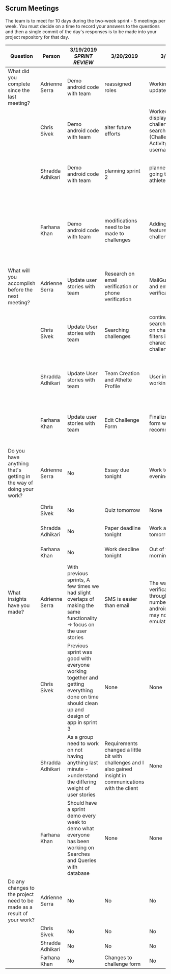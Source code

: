 ## Scrum Meetings
The team is to meet for 10 days during the two-week sprint - 5 meetings per week. You must decide on a time to record your answers to the questions and then a single commit of the day's responses is to be made into your project repository for that day.

Question    |          Person                                             | 3/19/2019  *SPRINT REVIEW* |  3/20/2019 | 3/21/2019 | 3/22/2019 | 3/23/2019 | 3/24/2019 | 3/25/2019 | 3/26/2019 | 3/27/2019 | 3/28/2019 |
------------|---------------------------------------------------------------------|-----|-----|-----|-----|-----|-----|-----|----|-----|-----|                                                              
| What did you complete since the last meeting? | Adrienne Serra | Demo android code with team | reassigned roles | Working on SMS updates | Reached out to Duke in order to figure out email implementation | Email correspondence, notification groundwork, continued email research |  Email research, Notification/Calendar research and beginning of setup | No Updates | Notification base code | Finished notification implementation |
|            | Chris Sivek | Demo android code with team |alter future efforts | Worked on displaying challenges when searching for them (Challenge Search Activity), change username/password | Finished basic functionality of search and filter challenges | made the home pages for athlete and coach | Thinking about team creation and loggings and how the new features will connect in the app | updated storyboard and DBhelper | implemented athlete view challenge activity | improving the activities for viewing athletes challenges
|            | Shradda Adhikari | Demo android code with team |  planning sprint 2 | planned what was going to be in the athlete UI | Still working on the UI | Created the athlete UI, started the ‘athlete challenges’ UI | Researched more on athletes challenges, gave that user story to Chris because it relates with the search challenges  | Started the create team UI |  Started athlete team selection UI and activity | No Updates | 
|            | Farhana Khan | Demo android code with team | modifications need to be made to challenges | Adding new features to challenge form | Adding new features to challenge form | Implemented Challenge UI in Challenge Activity & updated DB helper | Researched and planned interface for Challenge Description | Finished ViewChallenge Activity | Challenge View, onClickListener interface for RecyclerView, updated DBHelper params for leadership, finished leadership UI | Working on MailGun API; had impediments with git merging so was unable to complete it |
| What will you accomplish before the next meeting? | Adrienne Serra | Update user stories with team |Research on email verification or phone verification | MailGun research and email verification | Work on other project efforts -> Public/private profiles of user | Email and notification research and setup | Notifications including logic | Email research, Notification function | Notifications | Excel Test Cases | 
|            | Chris Sivek | Update User stories with team | Searching challenges | continue to work on search functionality on challenges via filters identifying characteristics of challenge |  improve filtering of challenges a little and make activities for individual challenges. | create functionality to register for a challenge as an athlete | making sure team and participates table are good to go in the database. Also update the storyboard and the ER diagram for the database | be able to see all athletes previous and current challenges | add click listeners to the recyclerviews | onclick for the recycler view
|            | Shradda Adhikari | Update User stories with team | Team Creation and Athelte Profile | User interface with working buttons |  User interface with working buttons | Fill in the athlete’s challenges in list view | The team creation UI | Continue working on the create team UI and activity, hopefully finish |  continue working on the athlete team selection | No Updates
|            | Farhana Khan | Update user stories with team | Edit Challenge Form | Finalize challenge form with TA’s recommendations | Finalize challenge form with TA’s recommendations | Work on Challenge Page UI | Challenge Description UI and update diagrams | Work on clickable feature in challenge search activity | Implement onClickListener into Search Activity, implementation basics for leadership | Finalize MailGun API
| Do you have anything that's getting in the way of doing your work? | Adrienne Serra |   No | Essay due tonight | Work tomorrow evening | Work | Work | Work tomorrow evening, DMV | Work | Classes | Family obligations, class | 
|            | Chris Sivek |   No | Quiz tomorrow | None | None | work meeting tomorrow at 8pm | Nothing | Classes | Work tomorrow | Class and work tomorrow | 
|            | Shradda Adhikari |   No | Paper deadline tonight | Work all day tomorrow | Other priorities during the day tomorrow | work 12-7:30 tomorrow  | busy 10-3 and 5-8 tomorrow | nothing | Busy rest of today | No Updates | 
|            | Farhana Khan |  No | Work deadline tonight | Out of town all morning/afternoon | Deadline for school work tomorrow | None | Work until 4pm | Work until 4pm | Work until 4pm | Work Until 4pm | 
| What insights have you made? | Adrienne Serra |   With previous sprints, A few times we had slight overlaps of making the same functionality -> focus on the user stories | SMS is easier than email | The way SMS verifications send is through the phone number on testing android device -> may not work on emulator | Email implemenatation may change the foundation of our code | Recommended email seems to include material for user data persistence and a lot else, may be hard to integrate | Firebase verification this late in project is difficult | None | Conditional logic without opening app | Logic functionality in pending intents and AlarmManager
|            | Chris Sivek |   Previous sprint was good with everyone working together and getting everything done on time should clean up and design of app in sprint 3 | None | None | Combining search and filters may take some redundant code unless I can find a better way to do it. | may need to rethink how activities are accessed | really need to discuss with group on how logging and team creation should function | May need to use advanced queries to get users current and past challenges | None | Logging may become very complex and require more advanced queries | 
|            | Shradda Adhikari |   As a group need to work on not having anything last minute ->understand the differing weight of user stories |Requirements changed a little bit with challenges and I also gained insight in communications with the client | None | None | None | None | None | None | No Updates |  Changes to ForgotPassActivity to implement emailing actions 
|            | Farhana Khan | Should have a sprint demo every week to demo what everyone has been working on Searches and Queries with database | None | None | None | Understand validation of team creation and how they are handled when challenges start | None | Understanding Intents and connections between pages | Understanding Intents and the structure of onClickListener buttons | 
| Do any changes to the project need to be made as a result of your work? | Adrienne Serra |   No | No | No | No | No | No | No 
|            | Chris Sivek |   No | No | No | No | No | No | No | No | 
|            | Shradda Adhikari |   No  | No | No | No | No | No | No | No | No  
|            | Farhana Khan | No  | Changes to challenge form | No | No | No | No | No | No | No 
